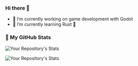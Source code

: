 ### Hi there 👋

- 🔭 I’m currently working on game development with Godot
- 🌱 I’m currently learning Rust 🦀

### 🌟 My GitHub Stats
![Your Repository's Stats](https://github-readme-stats.vercel.app/api?username=keviinx&show_icons=true)

![Your Repository's Stats](https://github-readme-stats.vercel.app/api/top-langs/?username=keviinx&theme=blue-green)

<!--
**keviinx/keviinx** is a ✨ _special_ ✨ repository because its `README.md` (this file) appears on your GitHub profile.

Here are some ideas to get you started:

- 🔭 I’m currently working on ...
- 🌱 I’m currently learning ...
- 👯 I’m looking to collaborate on ...
- 🤔 I’m looking for help with ...
- 💬 Ask me about ...
- 📫 How to reach me: ...
- 😄 Pronouns: ...
- ⚡ Fun fact: ...
-->
